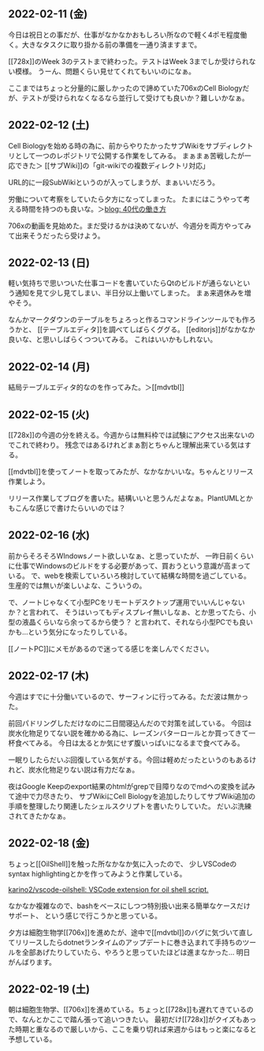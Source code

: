 ## 2022-02-11 (金)

今日は祝日との事だが、仕事がなかなかおもしろい所なので軽く4ポモ程度働く。大きなタスクに取り掛かる前の準備を一通り済ますまで。

[[728x]]のWeek 3のテストまで終わった。テストはWeek 3までしか受けられない模様。
うーん、問題くらい見せてくれてもいいのになぁ。

ここまではちょっと分量的に厳しかったので諦めていた706xのCell Biologyだが、テストが受けられなくなるなら並行して受けても良いか？難しいかなぁ。

## 2022-02-12 (土)

Cell Biologyを始める時の為に、前からやりたかったサブWikiをサブディレクトリとして一つのレポジトリで公開する作業をしてみる。
まぁまぁ苦戦したが一応できた＞ [[サブWiki]]の「git-wikiでの複数ディレクトリ対応」

URL的に一段SubWikiというのが入ってしまうが、まぁいいだろう。

労働について考察をしていたら夕方になってしまった。
たまにはこうやって考える時間を持つのも良いな。＞[blog: 40代の働き方](https://karino2.github.io/2022/02/12/workstyle_forty.html)

706xの動画を見始めた。まだ受けるかは決めてないが、今週分を両方やってみて出来そうだったら受けよう。

## 2022-02-13 (日)

軽い気持ちで思いついた仕事コードを書いていたらQtのビルドが通らないという通知を見て少し見てしまい、半日分以上働いてしまった。
まぁ来週休みを増やそう。

なんかマークダウンのテーブルをちょろっと作るコマンドラインツールでも作ろうかと、
[[テーブルエディタ]]を調べてしばらくググる。
[[editorjs]]がなかなか良いな、と思いしばらくつついてみる。
これはいいかもしれない。

## 2022-02-14 (月)

結局テーブルエディタ的なのを作ってみた。＞[[mdvtbl]]

## 2022-02-15 (火)

[[728x]]の今週の分を終える。今週からは無料枠では試験にアクセス出来ないのでこれで終わり。
残念ではあるけれどまぁ割とちゃんと理解出来ている気はする。

[[mdvtbl]]を使ってノートを取ってみたが、なかなかいいな。ちゃんとリリース作業しよう。

リリース作業してブログを書いた。結構いいと思うんだよなぁ。PlantUMLとかもこんな感じで書けたらいいのでは？

## 2022-02-16 (水)

前からそろそろWIndowsノート欲しいなぁ、と思っていたが、
一昨日前くらいに仕事でWindowsのビルドをする必要があって、買おうという意識が高まっている。
で、webを検索していろいろ検討していて結構な時間を過ごしている。
生産的では無いが楽しいよな、こういうの。

で、ノートじゃなくて小型PCをリモートデスクトップ運用でいいんじゃないか？と言われて、
そうはいってもディスプレイ無いしなぁ、とか思ってたら、小型の液晶くらいなら余ってるから使う？
と言われて、それなら小型PCでも良いかも…という気分になったりしている。

[[ノートPC]]にメモがあるので迷ってる感じを楽しんでください。

## 2022-02-17 (木)

今週はすでに十分働いているので、サーフィンに行ってみる。ただ波は無かった。

前回パドリングしただけなのに二日間寝込んだので対策を試している。
今回は炭水化物足りてない説を確かめる為に、レーズンバターロールとか買ってきて一杯食べてみる。
今日は太るとか気にせず腹いっぱいになるまで食べてみる。

一眠りしたらだいぶ回復している気がする。今回は軽めだったというのもあるけれど、炭水化物足りない説は有力だなぁ。

夜はGoogle Keepのexport結果のhtmlがgrepで目障りなのでmdへの変換を試みて途中で力尽きたり、
サブWikiにCell Biologyを追加したりしてサブWiki追加の手順を整理したり関連したシェルスクリプトを書いたりしていた。
だいぶ洗練されてきたかなぁ。

## 2022-02-18 (金)

ちょっと[[OilShell]]を触った所なかなか気に入ったので、
少しVSCodeのsyntax highlightingとかを作ってみようと作業している。

[karino2/vscode-oilshell: VSCode extension for oil shell script.](https://github.com/karino2/vscode-oilshell)

なかなか複雑なので、bashをベースにしつつ特別扱い出来る簡単なケースだけサポート、
という感じで行こうかと思っている。

夕方は細胞生物学[[706x]]を進めたが、途中で[[mdvtbl]]のバグに気づいて直してリリースしたらdotnetランタイムのアップデートに巻き込まれて手持ちのツールを全部あげたりしていたら、やろうと思っていたほどは進まなかった…
明日がんばります。

## 2022-02-19 (土)

朝は細胞生物学、[[706x]]を進めている。ちょっと[[728x]]も遅れてきているので、なんとかここで踏ん張って追いつきたい。
最初だけ[[728x]]がクイズもあった時期と重なるので厳しいから、ここを乗り切れば来週からはもっと楽になると予想している。
